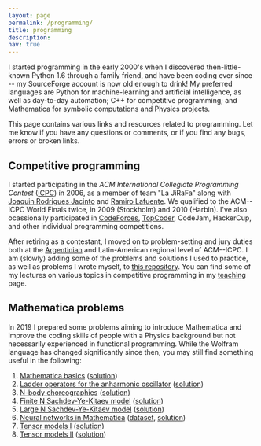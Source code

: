 ```yaml
---
layout: page
permalink: /programming/
title: programming
description:
nav: true
---
```


I started programming in the early 2000's when I discovered then-little-known Python 1.6 through a family friend, and have been coding ever since -- my SourceForge account is now old enough to drink! My preferred languages are Python for machine-learning and artificial intelligence, as well as day-to-day automation; C++ for competitive programming; and Mathematica for symbolic computations and Physics projects.

This page contains various links and resources related to programming. Let me know if you have any questions or comments, or if you find any bugs, errors or broken links.

## Competitive programming

I started participating in the _ACM International Collegiate Programming Contest_ ([ICPC](https://icpc.global/)) in 2006, as a member of team "La JiRaFa" along with [Joaquin Rodrigues Jacinto](https://sites.google.com/site/joaquinrj/home) and [Ramiro Lafuente](https://sites.google.com/view/ramlaf/home). We qualified to the ACM--ICPC World Finals twice, in 2009 (Stockholm) and 2010 (Harbin). I've also ocassionally participated in [CodeForces](https://codeforces.com/profile/fidels), [TopCoder](https://www.topcoder.com/members/fidels), CodeJam, HackerCup, and other individual programming competitions.

After retiring as a contestant, I moved on to problem-setting and jury duties both at the [Argentinian](http://torneoprogramacion.com.ar/) and Latin-American regional level of ACM--ICPC. I am (slowly) adding some of the problems and solutions I used to practice, as well as problems I wrote myself, to [this repository](https://github.com/fidel-schaposnik/icpc-solutions). You can find some of my lectures on various topics in competitive programming in my [teaching](/teaching/) page.

## Mathematica problems

In 2019 I prepared some problems aiming to introduce Mathematica and improve the coding skills of people with a Physics background but not necessarily experienced in functional programming. While the Wolfram language has changed significantly since then, you may still find something useful in the following:

1. [Mathematica basics](/assets/pdf/1%20-%20Basics.pdf) ([solution](/assets/other/1%20-%20Basics.nb))
2. [Ladder operators for the anharmonic oscillator](/assets/pdf/2%20-%20Ladder%20Operators.pdf) ([solution](/assets/other/2%20-%20Ladder%20Operators.nb))
3. [N-body choreographies](/assets/pdf/3%20-%20Choreographies.pdf) ([solution](/assets/other/3%20-%20Choreographies.nb))
4. [Finite N Sachdev-Ye-Kitaev model](/assets/pdf/4%20-%20Finite%20N%20SYK.pdf) ([solution](/assets/other/4%20-%20Finite%20N%20SYK.nb))
5. [Large N Sachdev-Ye-Kitaev model](/assets/pdf/5%20-%20Large%20N%20SYK.pdf) ([solution](/assets/other/5%20-%20Large%20N%20SYK.nb))
6. [Neural networks in Mathematica](/assets/pdf/6%20-%20Neural%20Networks.pdf) ([dataset](/assets/other/6%20-%20Neural%20Networks.zip), [solution](/assets/other/6%20-%20Neural%20Networks.nb))
7. [Tensor models I](/assets/pdf/7%20-%20Graph%20Games%20I.pdf) ([solution](/assets/other/7%20-%20Graph%20Games%20I.nb))
8. [Tensor models II](/assets/pdf/8%20-%20Graph%20Games%20II.pdf) ([solution](/assets/other/8%20-%20Graph%20Games%20II.nb))